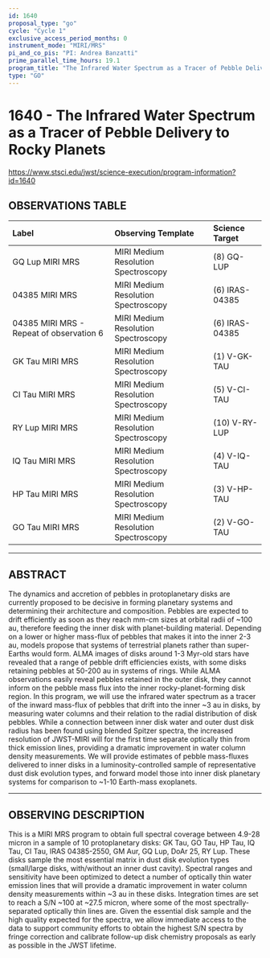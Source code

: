 ```yaml
---
id: 1640
proposal_type: "go"
cycle: "Cycle 1"
exclusive_access_period_months: 0
instrument_mode: "MIRI/MRS"
pi_and_co_pis: "PI: Andrea Banzatti"
prime_parallel_time_hours: 19.1
program_title: "The Infrared Water Spectrum as a Tracer of Pebble Delivery to Rocky Planets"
type: "GO"
---
```

# 1640 - The Infrared Water Spectrum as a Tracer of Pebble Delivery to Rocky Planets
https://www.stsci.edu/jwst/science-execution/program-information?id=1640
## OBSERVATIONS TABLE
| Label                                   | Observing Template                  | Science Target     |
| :-------------------------------------- | :---------------------------------- | :----------------- |
| GQ Lup MIRI MRS                         | MIRI Medium Resolution Spectroscopy | (8) GQ-LUP         |
| 04385 MIRI MRS                          | MIRI Medium Resolution Spectroscopy | (6) IRAS-04385     |
| 04385 MIRI MRS - Repeat of observation 6 | MIRI Medium Resolution Spectroscopy | (6) IRAS-04385     |
| GK Tau MIRI MRS                         | MIRI Medium Resolution Spectroscopy | (1) V-GK-TAU       |
| CI Tau MIRI MRS                         | MIRI Medium Resolution Spectroscopy | (5) V-CI-TAU       |
| RY Lup MIRI MRS                         | MIRI Medium Resolution Spectroscopy | (10) V-RY-LUP      |
| IQ Tau MIRI MRS                         | MIRI Medium Resolution Spectroscopy | (4) V-IQ-TAU       |
| HP Tau MIRI MRS                         | MIRI Medium Resolution Spectroscopy | (3) V-HP-TAU       |
| GO Tau MIRI MRS                         | MIRI Medium Resolution Spectroscopy | (2) V-GO-TAU       |

---

## ABSTRACT

The dynamics and accretion of pebbles in protoplanetary disks are currently proposed to be decisive in forming planetary systems and determining their architecture and composition. Pebbles are expected to drift efficiently as soon as they reach mm-cm sizes at orbital radii of ~100 au, therefore feeding the inner disk with planet-building material. Depending on a lower or higher mass-flux of pebbles that makes it into the inner 2-3 au, models propose that systems of terrestrial planets rather than super-Earths would form. ALMA images of disks around 1-3 Myr-old stars have revealed that a range of pebble drift efficiencies exists, with some disks retaining pebbles at 50-200 au in systems of rings. While ALMA observations easily reveal pebbles retained in the outer disk, they cannot inform on the pebble mass flux into the inner rocky-planet-forming disk region. In this program, we will use the infrared water spectrum as a tracer of the inward mass-flux of pebbles that drift into the inner ~3 au in disks, by measuring water columns and their relation to the radial distribution of disk pebbles. While a connection between inner disk water and outer dust disk radius has been found using blended Spitzer spectra, the increased resolution of JWST-MIRI will for the first time separate optically thin from thick emission lines, providing a dramatic improvement in water column density measurements. We will provide estimates of pebble mass-fluxes delivered to inner disks in a luminosity-controlled sample of representative dust disk evolution types, and forward model those into inner disk planetary systems for comparison to ~1-10 Earth-mass exoplanets.

---

## OBSERVING DESCRIPTION

This is a MIRI MRS program to obtain full spectral coverage between 4.9-28 micron in a sample of 10 protoplanetary disks: GK Tau, GO Tau, HP Tau, IQ Tau, CI Tau, IRAS 04385-2550, GM Aur, GQ Lup, DoAr 25, RY Lup. These disks sample the most essential matrix in dust disk evolution types (small/large disks, with/without an inner dust cavity). Spectral ranges and sensitivity have been optimized to detect a number of optically thin water emission lines that will provide a dramatic improvement in water column density measurements within ~3 au in these disks. Integration times are set to reach a S/N ~100 at ~27.5 micron, where some of the most spectrally-separated optically thin lines are. Given the essential disk sample and the high quality expected for the spectra, we allow immediate access to the data to support community efforts to obtain the highest S/N spectra by fringe correction and calibrate follow-up disk chemistry proposals as early as possible in the JWST lifetime.
